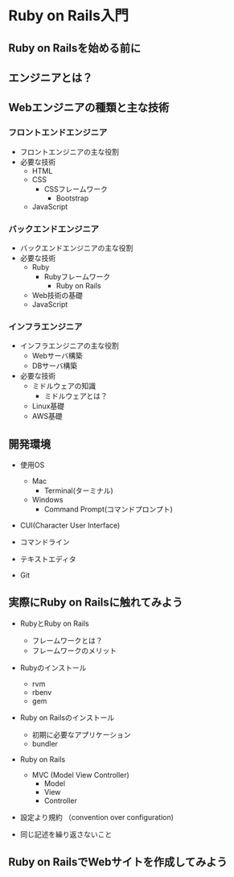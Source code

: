 # Ruby on Rails入門   

## Ruby on Railsを始める前に  

## エンジニアとは？

## Webエンジニアの種類と主な技術  

### フロントエンドエンジニア  
- フロントエンジニアの主な役割  
- 必要な技術  
  - HTML  
  - CSS  
    - CSSフレームワーク  
      - Bootstrap  
  - JavaScript  

### バックエンドエンジニア  
- バックエンドエンジニアの主な役割  
- 必要な技術
  - Ruby  
    - Rubyフレームワーク  
      - Ruby on Rails  
  - Web技術の基礎  
  - JavaScript  

### インフラエンジニア  
- インフラエンジニアの主な役割  
  - Webサーバ構築  
  - DBサーバ構築  
- 必要な技術  
  - ミドルウェアの知識  
    - ミドルウェアとは？
  - Linux基礎  
  - AWS基礎  


## 開発環境  
- 使用OS  
  - Mac  
    - Terminal(ターミナル)
  - Windows  
    - Command Prompt(コマンドプロンプト)

- CUI(Character User Interface)  
- コマンドライン  
- テキストエディタ
- Git  

## 実際にRuby on Railsに触れてみよう  

- RubyとRuby on Rails  
  - フレームワークとは？  
  - フレームワークのメリット  
- Rubyのインストール  
  - rvm  
  - rbenv  
  - gem  


- Ruby on Railsのインストール  
  - 初期に必要なアプリケーション  
  - bundler  

- Ruby on Rails  
  - MVC (Model View Controller)
    - Model  
    - View  
    - Controller  
- 設定より規約 （convention over configuration)  
- 同じ記述を繰り返さないこと  

## Ruby on RailsでWebサイトを作成してみよう  


